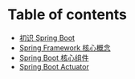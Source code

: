 # Table of contents

* [初识 Spring Boot](README.md)
* [Spring Framework 核心概念](untitled.md)
* [Spring Boot 核心组件](untitled-1/README.md)
* [Spring Boot Actuator](untitled-1/spring-boot-actuator.md)

